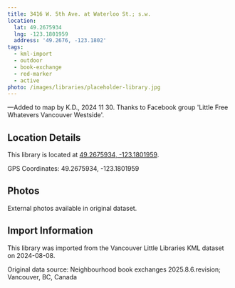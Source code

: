 ```yaml
---
title: 3416 W. 5th Ave. at Waterloo St.; s.w.
location:
  lat: 49.2675934
  lng: -123.1801959
  address: '49.2676, -123.1802'
tags:
  - kml-import
  - outdoor
  - book-exchange
  - red-marker
  - active
photo: /images/libraries/placeholder-library.jpg
---
```

—Added to map by K.D., 2024 11 30.
Thanks to Facebook group
 'Little Free Whatevers Vancouver Westside'.

## Location Details

This library is located at [49.2675934, -123.1801959](https://www.google.com/maps?q=49.2675934,-123.1801959).

GPS Coordinates: 49.2675934, -123.1801959

## Photos

External photos available in original dataset.

## Import Information

This library was imported from the Vancouver Little Libraries KML dataset on 2024-08-08.

Original data source: Neighbourhood book exchanges 2025.8.6.revision; Vancouver, BC, Canada
